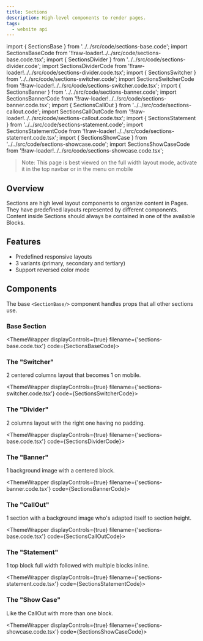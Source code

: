 ```yaml
---
title: Sections
description: High-level components to render pages.
tags:
  - website api
---
```


<!-- CODE IMPORTS -->

<!-- prettier-ignore -->
import { SectionsBase } from '../../src/code/sections-base.code'; 
import SectionsBaseCode from '!!raw-loader!../../src/code/sections-base.code.tsx';
import { SectionsDivider } from '../../src/code/sections-divider.code'; 
import SectionsDividerCode from '!!raw-loader!../../src/code/sections-divider.code.tsx';
import { SectionsSwitcher } from '../../src/code/sections-switcher.code'; 
import SectionsSwitcherCode from '!!raw-loader!../../src/code/sections-switcher.code.tsx';
import { SectionsBanner } from '../../src/code/sections-banner.code'; 
import SectionsBannerCode from '!!raw-loader!../../src/code/sections-banner.code.tsx';
import { SectionsCallOut } from '../../src/code/sections-callout.code'; 
import SectionsCallOutCode from '!!raw-loader!../../src/code/sections-callout.code.tsx';
import { SectionsStatement } from '../../src/code/sections-statement.code';
import SectionsStatementCode from '!!raw-loader!../../src/code/sections-statement.code.tsx';
import { SectionsShowCase } from '../../src/code/sections-showcase.code'; 
import SectionsShowCaseCode from '!!raw-loader!../../src/code/sections-showcase.code.tsx';

<!-- END CODE IMPORTS -->

<DocHeader props={props}/>

> Note: This page is best viewed on the full width layout mode, activate it in
> the top navbar or in the menu on mobile

## Overview

Sections are high level layout components to organize content in Pages. They
have predefined layouts represented by different components. Content inside
Sections should always be contained in one of the available Blocks.

## Features

- Predefined responsive layouts
- 3 variants (primary, secondary and tertiary)
- Support reversed color mode

## Components

The base `<SectionBase/>` component handles props that all other sections use.

### Base Section

<!-- prettier-ignore -->
<ThemeWrapper
  displayControls={true}
  filename={'sections-base.code.tsx'}
  code={SectionsBaseCode}>
  <SectionsBase />
</ThemeWrapper>

### The "Switcher"

2 centered columns layout that becomes 1 on mobile.

<!-- prettier-ignore -->
<ThemeWrapper
  displayControls={true}
  filename={'sections-switcher.code.tsx'}
  code={SectionsSwitcherCode}>
  <SectionsSwitcher />
</ThemeWrapper>

### The "Divider"

2 columns layout with the right one having no padding.

<!-- prettier-ignore -->
<ThemeWrapper
  displayControls={true}
  filename={'sections-base.code.tsx'}
  code={SectionsDividerCode}>
  <SectionsDivider />
</ThemeWrapper>

### The "Banner"

1 background image with a centered block.

<!-- prettier-ignore -->
<ThemeWrapper
  displayControls={true}
  filename={'sections-banner.code.tsx'}
  code={SectionsBannerCode}>
  <SectionsBanner />
</ThemeWrapper>

### The "CallOut"

1 section with a background image who's adapted itself to section height.

<!-- prettier-ignore -->
<ThemeWrapper
  displayControls={true}
  filename={'sections-base.code.tsx'}
  code={SectionsCallOutCode}>
  <SectionsCallOut />
</ThemeWrapper>

### The "Statement"

1 top block full width followed with multiple blocks inline.

<!-- prettier-ignore -->
<ThemeWrapper
  displayControls={true}
  filename={'sections-statement.code.tsx'}
  code={SectionsStatementCode}>
  <SectionsStatement />
</ThemeWrapper>

### The "Show Case"

Like the CallOut with more than one block.

<!-- prettier-ignore -->
<ThemeWrapper
  displayControls={true}
  filename={'sections-showcase.code.tsx'}
  code={SectionsShowCaseCode}>
  <SectionsShowCase />
</ThemeWrapper>
